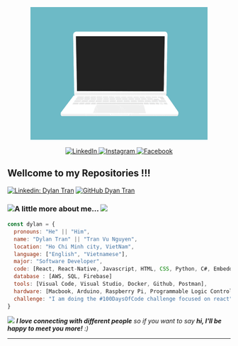 <p align="center">
  <img src="./code.gif" height="300">
</p> 

<p align="center">
  <a href="https://www.linkedin.com/in/tran-dylan" target="_blank">
    <img src="https://img.shields.io/badge/linkedin-%230077B5.svg?&style=for-the-badge&logo=linkedin&logoColor=white&color=071A2C" alt="LinkedIn"/>
  </a>
  <a href="https://instagram.com/nguyeen.nguyeen" target="_blank">
    <img src="https://img.shields.io/badge/instagram-%23E4405F.svg?&style=for-the-badge&logo=instagram&logoColor=white&color=071A2C" alt="Instagram"/>
  </a>
  <a href="https://www.facebook.com/kid.bab.boy" target="_blank">
    <img src="https://img.shields.io/badge/facebook-%231877F2.svg?&style=for-the-badge&logo=facebook&logoColor=white&color=071A2C" alt="Facebook"/>
  </a>
</p>

## Wellcome to my Repositories !!!

[![Linkedin: Dylan Tran](https://img.shields.io/badge/DylanTran-blue?style=flat-square&logo=Linkedin&logoColor=white&link=https://www.linkedin.com/in/tran-dylan/)](https://www.linkedin.com/in/tran-dylan/)
[![GitHub Dyan Tran](https://img.shields.io/github/followers/DylanTran?label=follow&style=social)](https://github.com/dylan1607)

### <img src="https://media.giphy.com/media/17b875GGvV9m9sLmNc/giphy.gif" width="50">A little more about me... <img src="https://media.giphy.com/media/WUlplcMpOCEmTGBtBW/giphy.gif" width="50">
  
```javascript
const dylan = {
  pronouns: "He" || "Him",
  name: "Dylan Tran" || "Tran Vu Nguyen",
  location: "Ho Chi Minh city, VietNam",
  language: ["English", "Vietnamese"],
  major: "Software Developer",
  code: [React, React-Native, Javascript, HTML, CSS, Python, C#, Embedded],
  database : [AWS, SQL, Firebase]
  tools: [Visual Code, Visual Studio, Docker, Github, Postman],
  hardware: [Macbook, Arduino, Raspberry Pi, Programmable Logic Controller]
  challenge: "I am doing the #100DaysOfCode challenge focused on react"
}
```
<img src="https://media.giphy.com/media/LnQjpWaON8nhr21vNW/giphy.gif" width="60"> <em><b>I love connecting with different people</b> so if you want to say <b>hi, I'll be happy to meet you more!</b> :)</em>

---
